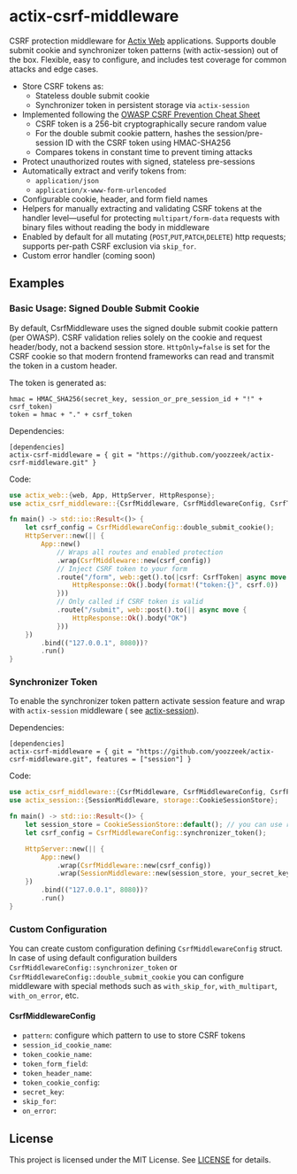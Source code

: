 # actix-csrf-middleware

CSRF protection middleware for [Actix Web](https://github.com/actix/actix-web) applications. Supports double submit
cookie and synchronizer token patterns (with actix-session) out of the box. Flexible, easy to configure, and includes
test coverage for common attacks and edge cases.

- Store CSRF tokens as:
    - Stateless double submit cookie
    - Synchronizer token in persistent storage via `actix-session`
- Implemented following
  the [OWASP CSRF Prevention Cheat Sheet](https://cheatsheetseries.owasp.org/cheatsheets/Cross-Site_Request_Forgery_Prevention_Cheat_Sheet.html)
    - CSRF token is a 256-bit cryptographically secure random value
    - For the double submit cookie pattern, hashes the session/pre-session ID with the CSRF token using HMAC-SHA256
    - Compares tokens in constant time to prevent timing attacks
- Protect unauthorized routes with signed, stateless pre-sessions
- Automatically extract and verify tokens from:
    - `application/json`
    - `application/x-www-form-urlencoded`
- Configurable cookie, header, and form field names
- Helpers for manually extracting and validating CSRF tokens at the handler level—useful for protecting
  `multipart/form-data` requests with binary files without reading the body in middleware
- Enabled by default for all mutating (`POST`,`PUT`,`PATCH`,`DELETE`) http requests; supports per-path CSRF exclusion
  via `skip_for`.
- Custom error handler (coming soon)

## Examples

### Basic Usage: Signed Double Submit Cookie

By default, CsrfMiddleware uses the signed double submit cookie pattern (per OWASP). CSRF validation relies solely on
the cookie and request header/body, not a backend session store. `HttpOnly=false` is set for the CSRF cookie so that
modern frontend frameworks can read and transmit the token in a custom header.

The token is generated as:<br>

```
hmac = HMAC_SHA256(secret_key, session_or_pre_session_id + "!" + csrf_token) 
token = hmac + "." + csrf_token
```

Dependencies:

```
[dependencies]
actix-csrf-middleware = { git = "https://github.com/yoozzeek/actix-csrf-middleware.git" }
```

Code:

```rust
use actix_web::{web, App, HttpServer, HttpResponse};
use actix_csrf_middleware::{CsrfMiddleware, CsrfMiddlewareConfig, CsrfToken};

fn main() -> std::io::Result<()> {
    let csrf_config = CsrfMiddlewareConfig::double_submit_cookie();
    HttpServer::new(|| {
        App::new()
            // Wraps all routes and enabled protection
            .wrap(CsrfMiddleware::new(csrf_config))
            // Inject CSRF token to your form
            .route("/form", web::get().to(|csrf: CsrfToken| async move {
                HttpResponse::Ok().body(format!("token:{}", csrf.0))
            }))
            // Only called if CSRF token is valid
            .route("/submit", web::post().to(|| async move {
                HttpResponse::Ok().body("OK")
            }))
    })
        .bind(("127.0.0.1", 8080))?
        .run()
}
```

### Synchronizer Token

To enable the synchronizer token pattern activate session feature and wrap with `actix-session` middleware (
see [actix-session](https://docs.rs/actix-session)).

Dependencies:

```
[dependencies]
actix-csrf-middleware = { git = "https://github.com/yoozzeek/actix-csrf-middleware.git", features = ["session"] }
```

Code:

```rust
use actix_csrf_middleware::{CsrfMiddleware, CsrfMiddlewareConfig, CsrfPattern, CsrfToken};
use actix_session::{SessionMiddleware, storage::CookieSessionStore};

fn main() -> std::io::Result<()> {
    let session_store = CookieSessionStore::default(); // you can use redis here
    let csrf_config = CsrfMiddlewareConfig::synchronizer_token();

    HttpServer::new(|| {
        App::new()
            .wrap(CsrfMiddleware::new(csrf_config))
            .wrap(SessionMiddleware::new(session_store, your_secret_key()))
    })
        .bind(("127.0.0.1", 8080))?
        .run()
}
```

### Custom Configuration

You can create custom configuration defining `CsrfMiddlewareConfig` struct. In case of using
default configuration builders `CsrfMiddlewareConfig::synchronizer_token` or
`CsrfMiddlewareConfig::double_submit_cookie` you can configure middleware with
special methods such as `with_skip_for`, `with_multipart`, `with_on_error`, etc.

#### CsrfMiddlewareConfig

* `pattern`: configure which pattern to use to store CSRF tokens
* `session_id_cookie_name`:
* `token_cookie_name`:
* `token_form_field`:
* `token_header_name`:
* `token_cookie_config`:
* `secret_key`:
* `skip_for`:
* `on_error`:

## License

This project is licensed under the MIT License. See [LICENSE](./LICENSE) for details.
